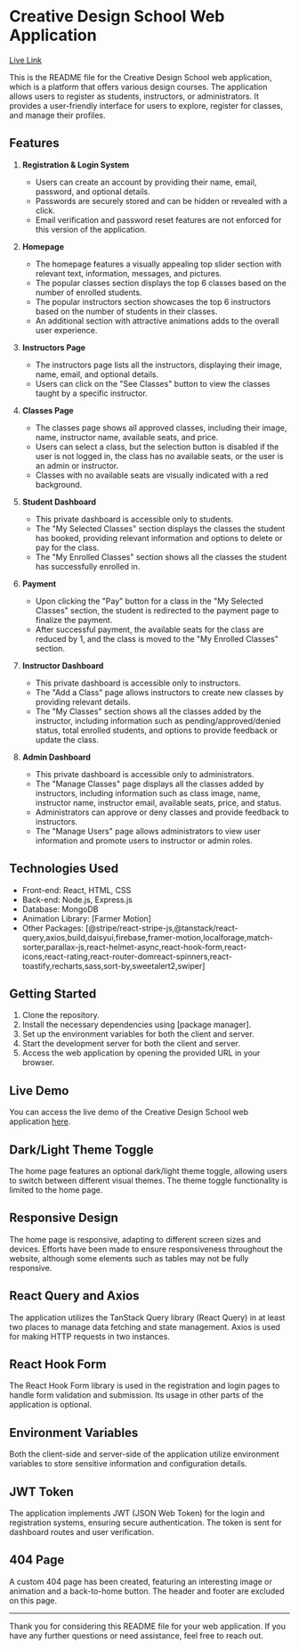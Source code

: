 # Creative Design School Web Application


<a href="https://creative-design-school.web.app/" target="_blank">Live Link </a>


This is the README file for the Creative Design School web application, which is a platform that offers various design courses. The application allows users to register as students, instructors, or administrators. It provides a user-friendly interface for users to explore, register for classes, and manage their profiles.

## Features

1. **Registration & Login System**

   - Users can create an account by providing their name, email, password, and optional details.
   - Passwords are securely stored and can be hidden or revealed with a click.
   - Email verification and password reset features are not enforced for this version of the application.

2. **Homepage**

   - The homepage features a visually appealing top slider section with relevant text, information, messages, and pictures.
   - The popular classes section displays the top 6 classes based on the number of enrolled students.
   - The popular instructors section showcases the top 6 instructors based on the number of students in their classes.
   - An additional section with attractive animations adds to the overall user experience.

3. **Instructors Page**

   - The instructors page lists all the instructors, displaying their image, name, email, and optional details.
   - Users can click on the "See Classes" button to view the classes taught by a specific instructor.

4. **Classes Page**

   - The classes page shows all approved classes, including their image, name, instructor name, available seats, and price.
   - Users can select a class, but the selection button is disabled if the user is not logged in, the class has no available seats, or the user is an admin or instructor.
   - Classes with no available seats are visually indicated with a red background.

5. **Student Dashboard**

   - This private dashboard is accessible only to students.
   - The "My Selected Classes" section displays the classes the student has booked, providing relevant information and options to delete or pay for the class.
   - The "My Enrolled Classes" section shows all the classes the student has successfully enrolled in.

6. **Payment**

   - Upon clicking the "Pay" button for a class in the "My Selected Classes" section, the student is redirected to the payment page to finalize the payment.
   - After successful payment, the available seats for the class are reduced by 1, and the class is moved to the "My Enrolled Classes" section.

7. **Instructor Dashboard**

   - This private dashboard is accessible only to instructors.
   - The "Add a Class" page allows instructors to create new classes by providing relevant details.
   - The "My Classes" section shows all the classes added by the instructor, including information such as pending/approved/denied status, total enrolled students, and options to provide feedback or update the class.

8. **Admin Dashboard**
   - This private dashboard is accessible only to administrators.
   - The "Manage Classes" page displays all the classes added by instructors, including information such as class image, name, instructor name, instructor email, available seats, price, and status.
   - Administrators can approve or deny classes and provide feedback to instructors.
   - The "Manage Users" page allows administrators to view user information and promote users to instructor or admin roles.

## Technologies Used

- Front-end: React, HTML, CSS
- Back-end: Node.js, Express.js
- Database: MongoDB
- Animation Library: [Farmer Motion]
- Other Packages: [@stripe/react-stripe-js,@tanstack/react-query,axios,build,daisyui,firebase,framer-motion,localforage,match-sorter,parallax-js,react-helmet-async,react-hook-form,react-icons,react-rating,react-router-domreact-spinners,react-toastify,recharts,sass,sort-by,sweetalert2,swiper]

## Getting Started

1. Clone the repository.
2. Install the necessary dependencies using [package manager].
3. Set up the environment variables for both the client and server.
4. Start the development server for both the client and server.
5. Access the web application by opening the provided URL in your browser.

## Live Demo

You can access the live demo of the Creative Design School web application [here](https://creative-design-school.web.app/).

## Dark/Light Theme Toggle

The home page features an optional dark/light theme toggle, allowing users to switch between different visual themes. The theme toggle functionality is limited to the home page.

## Responsive Design

The home page is responsive, adapting to different screen sizes and devices. Efforts have been made to ensure responsiveness throughout the website, although some elements such as tables may not be fully responsive.

## React Query and Axios

The application utilizes the TanStack Query library (React Query) in at least two places to manage data fetching and state management. Axios is used for making HTTP requests in two instances.

## React Hook Form

The React Hook Form library is used in the registration and login pages to handle form validation and submission. Its usage in other parts of the application is optional.

## Environment Variables

Both the client-side and server-side of the application utilize environment variables to store sensitive information and configuration details.

## JWT Token

The application implements JWT (JSON Web Token) for the login and registration systems, ensuring secure authentication. The token is sent for dashboard routes and user verification.

## 404 Page

A custom 404 page has been created, featuring an interesting image or animation and a back-to-home button. The header and footer are excluded on this page.

---

Thank you for considering this README file for your web application. If you have any further questions or need assistance, feel free to reach out.
